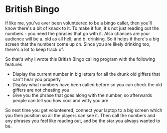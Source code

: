# British Bingo 
If like me, you've ever been volunteered to be a bingo caller, then you'll know there's a bit of knack to it.  To make it fun, it's not just reading out the numbers - you need the phrases that go with it.  Also chances are your audience will be a. old as all hell, and b. drinking.  So it helps if there's a big screen that the numbers come up on.  Since you are likely drinking too, there's a lot to keep track of.

So that's why I wrote this British Bingo calling program with the following features

- Display the current number in big letters for all the drunk old giffers that can't hear you properly
- Display what numbers have been called before so you can check the old giffers are not cheating you
- Give you the phrase that goes along with the number, so afterwards people can tell you how cool and witty you are

So next time you get volunteered, connect your laptop to a big screen which you then position so all the players can see it.  Then call the numbers and any phrases you feel like reading out, and be the star you always wanted to be.
